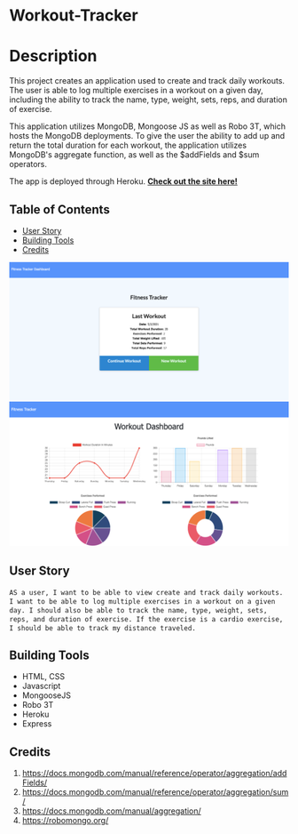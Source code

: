 # Workout-Tracker

# Description

This project creates an application used to create and track daily workouts. The user is able to log multiple exercises in a workout on a given day, including the ability to track the name, type, weight, sets, reps, and duration of exercise. 

This application utilizes MongoDB, Mongoose JS as well as Robo 3T, which hosts the MongoDB deployments. To give the user the ability to add up and return the total duration for each workout, the application utilizes MongoDB's aggregate function, as well as the $addFields and $sum operators. 

The app is deployed through Heroku. **[Check out the site here!](https://wy-workout-tracker.herokuapp.com/)**


## Table of Contents

 * [User Story](#User-Story)
 * [Building Tools](#Building-Tools)
 * [Credits](#Credits)



![Site Photo](/public/images/workout_main.png)
![Site Photo](/public/images/workout_dashboard.png)

## User Story
<pre><code>AS a user, I want to be able to view create and track daily workouts. I want to be able to log multiple exercises in a workout on a given day. I should also be able to track the name, type, weight, sets, reps, and duration of exercise. If the exercise is a cardio exercise, I should be able to track my distance traveled.
</code></pre>

## Building Tools 

 * HTML, CSS
 * Javascript 
 * MongooseJS
 * Robo 3T
 * Heroku
 * Express

## Credits
1. https://docs.mongodb.com/manual/reference/operator/aggregation/addFields/
2. https://docs.mongodb.com/manual/reference/operator/aggregation/sum/
3. https://docs.mongodb.com/manual/aggregation/
4. https://robomongo.org/
